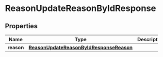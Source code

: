 

# ReasonUpdateReasonByIdResponse


## Properties

| Name | Type | Description | Notes |
|------------ | ------------- | ------------- | -------------|
|**reason** | [**ReasonUpdateReasonByIdResponseReason**](ReasonUpdateReasonByIdResponseReason.md) |  |  [optional] |



